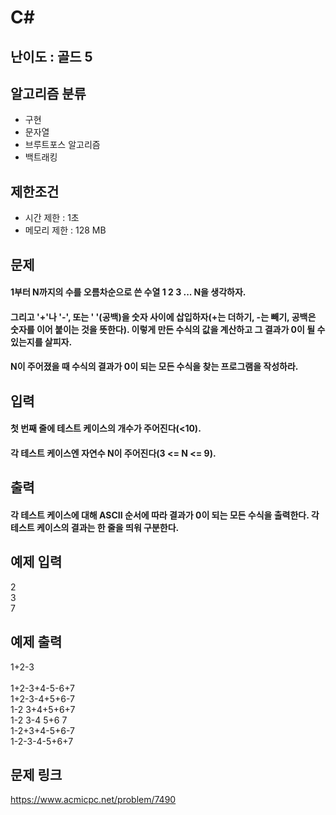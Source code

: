 # C#

## 난이도 : 골드 5

## 알고리즘 분류
  - 구현
  - 문자열
  - 브루트포스 알고리즘
  - 백트래킹

## 제한조건
  - 시간 제한 : 1초
  - 메모리 제한 : 128 MB

## 문제
#### 1부터 N까지의 수를 오름차순으로 쓴 수열 1 2 3 ... N을 생각하자.
#### 그리고 '+'나 '-', 또는 ' '(공백)을 숫자 사이에 삽입하자(+는 더하기, -는 빼기, 공백은 숫자를 이어 붙이는 것을 뜻한다). 이렇게 만든 수식의 값을 계산하고 그 결과가 0이 될 수 있는지를 살피자.
#### N이 주어졌을 때 수식의 결과가 0이 되는 모든 수식을 찾는 프로그램을 작성하라.

## 입력
#### 첫 번째 줄에 테스트 케이스의 개수가 주어진다(<10).
#### 각 테스트 케이스엔 자연수 N이 주어진다(3 <= N <= 9).

## 출력
#### 각 테스트 케이스에 대해 ASCII 순서에 따라 결과가 0이 되는 모든 수식을 출력한다. 각 테스트 케이스의 결과는 한 줄을 띄워 구분한다.

## 예제 입력
2<br/>
3<br/>
7<br/>

## 예제 출력
1+2-3<br/>
<br/>
1+2-3+4-5-6+7<br/>
1+2-3-4+5+6-7<br/>
1-2 3+4+5+6+7<br/>
1-2 3-4 5+6 7<br/>
1-2+3+4-5+6-7<br/>
1-2-3-4-5+6+7<br/>

## 문제 링크
https://www.acmicpc.net/problem/7490